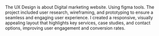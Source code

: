 The UX Design is about Digital marketing website.
Using figma tools.
The project included user research, wireframing, and prototyping to ensure a seamless and engaging user experience. 
I created a responsive, visually appealing layout that highlights key services, case studies, and contact options,
improving user engagement and conversion rates. 
